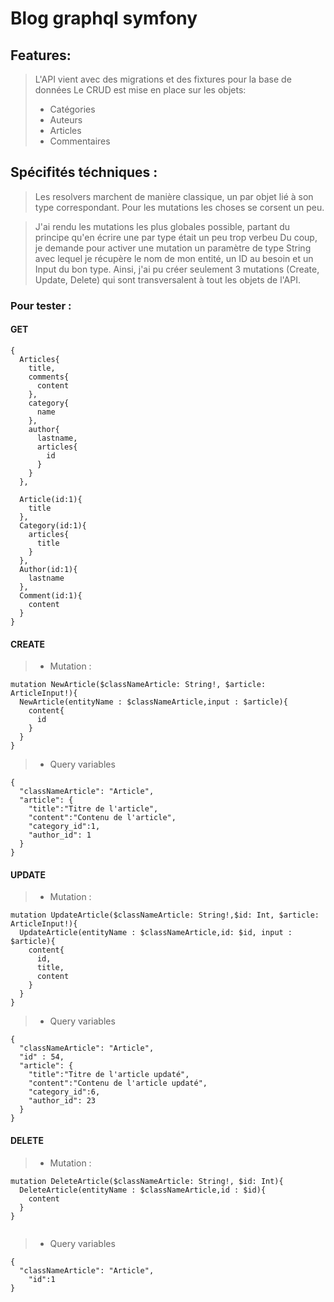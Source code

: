 # Blog graphql symfony

## Features:

> L'API vient avec des migrations et des fixtures pour la base de données
> Le CRUD est mise en place sur les objets:
>   - Catégories
>   - Auteurs
>   - Articles
>   - Commentaires

## Spécifités téchniques : 

> Les resolvers marchent de manière classique, un par objet lié à son type correspondant. 
> Pour les mutations les choses se corsent un peu. 

> J'ai rendu les mutations les plus globales possible, partant du principe qu'en écrire une par type était un peu trop verbeu
> Du coup, je demande pour activer une mutation un paramètre de type String avec lequel je récupère le nom de mon entité,
> un ID au besoin et un Input du bon type. Ainsi, j'ai pu créer seulement 3 mutations (Create, Update, Delete) qui sont transversalent à tout les objets de l'API.


### Pour tester : 

#### GET

````
{
  Articles{
    title,
    comments{
      content
    },
    category{
      name
    },
    author{
      lastname,
      articles{
        id
      }
    }
  },
  
  Article(id:1){
    title
  },
  Category(id:1){
    articles{
      title
    }
  },
  Author(id:1){
    lastname
  },
  Comment(id:1){
    content
  }
}
````


#### CREATE
 
>  - Mutation : 
````
mutation NewArticle($classNameArticle: String!, $article: ArticleInput!){
  NewArticle(entityName : $classNameArticle,input : $article){
    content{
      id
    }
  }
}

````

> - Query variables
```
{
  "classNameArticle": "Article",
  "article": {
    "title":"Titre de l'article",
    "content":"Contenu de l'article",
    "category_id":1,
    "author_id": 1
  }
}
```

#### UPDATE
 
>  - Mutation : 
````
mutation UpdateArticle($classNameArticle: String!,$id: Int, $article: ArticleInput!){
  UpdateArticle(entityName : $classNameArticle,id: $id, input : $article){
    content{
      id,
      title,
      content
    }
  }
}
````

> - Query variables
```
{
  "classNameArticle": "Article",
  "id" : 54,
  "article": {
    "title":"Titre de l'article updaté",
    "content":"Contenu de l'article updaté",
    "category_id":6,
    "author_id": 23
  }
}
```

#### DELETE
 
>  - Mutation : 
````
mutation DeleteArticle($classNameArticle: String!, $id: Int){
  DeleteArticle(entityName : $classNameArticle,id : $id){
    content
  }
}


````

> - Query variables
```
{
  "classNameArticle": "Article",
	"id":1
}
```
